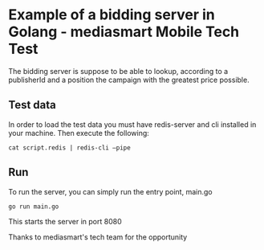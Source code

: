 # Example of a bidding server in Golang - mediasmart Mobile Tech Test

The bidding server is suppose to be able to lookup, according to a publisherId and a position
the campaign with the greatest price possible.

## Test data
In order to load the test data you must have redis-server and cli installed in your machine.
Then execute the following:

```cat script.redis | redis-cli —pipe```

## Run
To run the server, you can simply run the entry point, main.go

```go run main.go```

This starts the server in port 8080

Thanks to mediasmart's tech team for the opportunity
